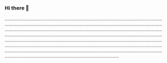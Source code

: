 ### Hi there 👋

..............................................................................................................................................................................................................................................................................................................................................................................................................................................................................................................................................................................................................................................................................................................................................................................................................................................................................................................................................................................................